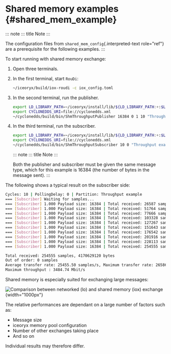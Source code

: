 # Shared memory examples {#shared_mem_example}

::: note
::: title
Note
:::

The configuration files from `shared_mem_config`{.interpreted-text role="ref"} are a prerequisite for the following examples.
:::

To start running with shared memory exchange:

1.  Open three terminals.

2.  In the first terminal, start `RouDi`:

    ```bash
    ~/iceoryx/build/iox-roudi -c iox_config.toml
    ```

3.  In the second terminal, run the publisher.

    ```bash
    export LD_LIBRARY_PATH=~/iceoryx/install/lib/${LD_LIBRARY_PATH:+:$LD_LIBRARY_PATH}
    export CYCLONEDDS_URI=file://cyclonedds.xml
    ~/cyclonedds/build/bin/ShmThroughputPublisher 16384 0 1 10 "Throughput example"
    ```

4.  In the third terminal, run the subscriber.

    ```bash
    export LD_LIBRARY_PATH=~/iceoryx/install/lib/${LD_LIBRARY_PATH:+:$LD_LIBRARY_PATH}
    export CYCLONEDDS_URI=file://cyclonedds.xml
    ~/cyclonedds/build/bin/ShmThroughputSubscriber 10 0 "Throughput example" 16384
    ```

    ::: note
    ::: title
    Note
    :::

    Both the publisher and subscriber must be given the same message type, which for this example is 16384 (the number of bytes in the message sent).
    :::

The following shows a typical result on the subscriber side:

```bash
Cycles: 10 | PollingDelay: 0 | Partition: Throughput example
=== [Subscriber] Waiting for samples...
=== [Subscriber] 1.000 Payload size: 16384 | Total received: 26587 samples, 435601408 bytes | Out of order: 0 samples Transfer rate: 26586.48 samples/s, 3484.74 Mbit/s
=== [Subscriber] 1.000 Payload size: 16384 | Total received: 51764 samples, 848101376 bytes | Out of order: 0 samples Transfer rate: 25176.43 samples/s, 3299.92 Mbit/s
=== [Subscriber] 1.000 Payload size: 16384 | Total received: 77666 samples, 1272479744 bytes | Out of order: 0 samples Transfer rate: 25901.57 samples/s, 3394.97 Mbit/s
=== [Subscriber] 1.000 Payload size: 16384 | Total received: 103328 samples, 1692925952 bytes | Out of order: 0 samples Transfer rate: 25661.24 samples/s, 3363.47 Mbit/s
=== [Subscriber] 1.000 Payload size: 16384 | Total received: 127267 samples, 2085142528 bytes | Out of order: 0 samples Transfer rate: 23938.74 samples/s, 3137.70 Mbit/s
=== [Subscriber] 1.000 Payload size: 16384 | Total received: 151643 samples, 2484518912 bytes | Out of order: 0 samples Transfer rate: 24375.11 samples/s, 3194.89 Mbit/s
=== [Subscriber] 1.000 Payload size: 16384 | Total received: 176542 samples, 2892464128 bytes | Out of order: 0 samples Transfer rate: 24898.70 samples/s, 3263.52 Mbit/s
=== [Subscriber] 1.000 Payload size: 16384 | Total received: 201916 samples, 3308191744 bytes | Out of order: 0 samples Transfer rate: 25373.31 samples/s, 3325.73 Mbit/s
=== [Subscriber] 1.000 Payload size: 16384 | Total received: 228113 samples, 3737403392 bytes | Out of order: 0 samples Transfer rate: 26196.68 samples/s, 3433.65 Mbit/s
=== [Subscriber] 1.000 Payload size: 16384 | Total received: 254555 samples, 4170629120 bytes | Out of order: 0 samples Transfer rate: 26441.99 samples/s, 3465.80 Mbit/s

Total received: 254555 samples, 4170629120 bytes
Out of order: 0 samples
Average transfer rate: 25455.50 samples/s, Maximum transfer rate: 26586.48 samples/s, Average throughput : 3336.50 Mbit/s
Maximum throughput : 3484.74 Mbit/s
```

Shared memory is especially suited for exchanging large messages:

![Comparison between networked (lo) and shared memory (iox) exchange](../_static/pictures/iox_comp.png){width="1000px"}

The relative performances are dependant on a large number of factors such as:

- Message size
- iceoryx memory pool configuration
- Number of other exchanges taking place
- And so on

Individual results may therefore differ.
